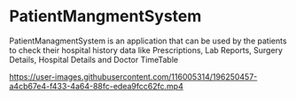# PatientMangmentSystem
PatientManagmentSystem is an application that can be used by the patients to check their hospital history data like Prescriptions, Lab Reports, Surgery Details, Hospital Details and Doctor TimeTable


https://user-images.githubusercontent.com/116005314/196250457-a4cb67e4-f433-4a64-88fc-edea9fcc62fc.mp4

